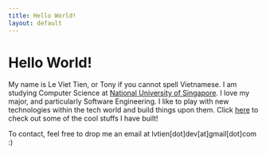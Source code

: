 ```yaml
---
title: Hello World!
layout: default
---
```


Hello World!
============

My name is Le Viet Tien, or Tony if you cannot spell Vietnamese. I am studying Computer Science at [National University of Singapore](http://www.nus.edu.sg). I love my major, and particularly Software Engineering. I like to play with new technologies within the tech world and build things upon them. Click [here](/projects) to check out some of the cool stuffs I have built!

To contact, feel free to drop me an email at lvtien[dot]dev[at]gmail[dot]com :)